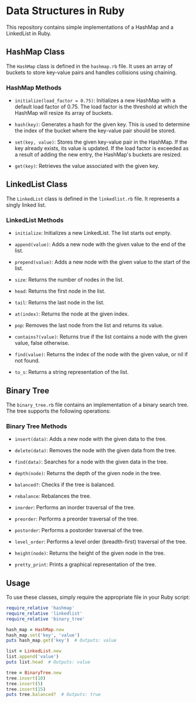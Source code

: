 # Data Structures in Ruby

This repository contains simple implementations of a HashMap and a LinkedList in Ruby.

## HashMap Class

The `HashMap` class is defined in the `hashmap.rb` file. It uses an array of buckets to store key-value pairs and handles collisions using chaining.

### HashMap Methods

- `initialize(load_factor = 0.75)`: Initializes a new HashMap with a default load factor of 0.75. The load factor is the threshold at which the HashMap will resize its array of buckets.

- `hash(key)`: Generates a hash for the given key. This is used to determine the index of the bucket where the key-value pair should be stored.

- `set(key, value)`: Stores the given key-value pair in the HashMap. If the key already exists, its value is updated. If the load factor is exceeded as a result of adding the new entry, the HashMap's buckets are resized.

- `get(key)`: Retrieves the value associated with the given key.

## LinkedList Class

The `LinkedList` class is defined in the `linkedlist.rb` file. It represents a singly linked list.

### LinkedList Methods

- `initialize`: Initializes a new LinkedList. The list starts out empty.

- `append(value)`: Adds a new node with the given value to the end of the list.

- `prepend(value)`: Adds a new node with the given value to the start of the list.

- `size`: Returns the number of nodes in the list.

- `head`: Returns the first node in the list.

- `tail`: Returns the last node in the list.

- `at(index)`: Returns the node at the given index.

- `pop`: Removes the last node from the list and returns its value.

- `contains?(value)`: Returns true if the list contains a node with the given value, false otherwise.

- `find(value)`: Returns the index of the node with the given value, or nil if not found.

- `to_s`: Returns a string representation of the list.

## Binary Tree

The `binary_tree.rb` file contains an implementation of a binary search tree. The tree supports the following operations:

### Binary Tree Methods

- `insert(data)`: Adds a new node with the given data to the tree.

- `delete(data)`: Removes the node with the given data from the tree.

- `find(data)`: Searches for a node with the given data in the tree.

- `depth(node)`: Returns the depth of the given node in the tree.

- `balanced?`: Checks if the tree is balanced.

- `rebalance`: Rebalances the tree.

- `inorder`: Performs an inorder traversal of the tree.

- `preorder`: Performs a preorder traversal of the tree.

- `postorder`: Performs a postorder traversal of the tree.

- `level_order`: Performs a level order (breadth-first) traversal of the tree.

- `height(node)`: Returns the height of the given node in the tree.

- `pretty_print`: Prints a graphical representation of the tree.

## Usage

To use these classes, simply require the appropriate file in your Ruby script:

```ruby
require_relative 'hashmap'
require_relative 'linkedlist'
require_relative 'binary_tree'

hash_map = HashMap.new
hash_map.set('key', 'value')
puts hash_map.get('key')  # Outputs: value

list = LinkedList.new
list.append('value')
puts list.head  # Outputs: value

tree = BinaryTree.new
tree.insert(10)
tree.insert(5)
tree.insert(15)
puts tree.balanced?  # Outputs: true
```
